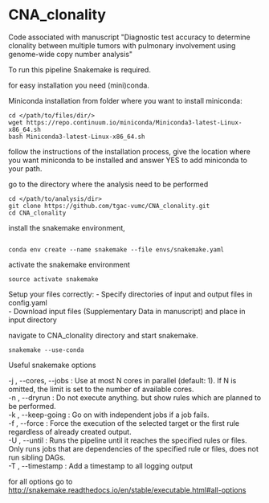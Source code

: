 # CNA_clonality
Code associated with manuscript "Diagnostic test accuracy to determine clonality between multiple tumors with pulmonary involvement using genome-wide copy number analysis"

To run this pipeline Snakemake is required.

for easy installation you need (mini)conda.

Miniconda installation from folder where you want to install miniconda:

```
cd </path/to/files/dir/>
wget https://repo.continuum.io/miniconda/Miniconda3-latest-Linux-x86_64.sh
bash Miniconda3-latest-Linux-x86_64.sh
```

follow the instructions of the installation process, give the location where you want miniconda to be installed and answer YES to add miniconda to your path.

go to the directory where the analysis need to be performed

```
cd </path/to/analysis/dir>
git clone https://github.com/tgac-vumc/CNA_clonality.git
cd CNA_clonality
```

install the snakemake environment,

```

conda env create --name snakemake --file envs/snakemake.yaml

```
activate the snakemake environment
```
source activate snakemake

```

Setup your files correctly:
	- Specify directories of input and output files in config.yaml   
	- Download input files (Supplementary Data in manuscript) and place in input directory

navigate to CNA_clonality directory and start snakemake.

```
snakemake --use-conda

```
Useful snakemake options

-j , --cores, --jobs : Use at most N cores in parallel (default: 1). If N is omitted, the limit is set to the number of available cores.   
-n , --dryrun : Do not execute anything. but show rules which are planned to be performed.    
-k , --keep-going : Go on with independent jobs if a job fails.    
-f , --force : Force the execution of the selected target or the first rule regardless of already created output.   
-U , --until : Runs the pipeline until it reaches the specified rules or files. Only runs jobs that are dependencies of the specified rule or files, does not run sibling DAGs.   
-T , --timestamp : Add a timestamp to all logging output   
 
for all options go to http://snakemake.readthedocs.io/en/stable/executable.html#all-options
